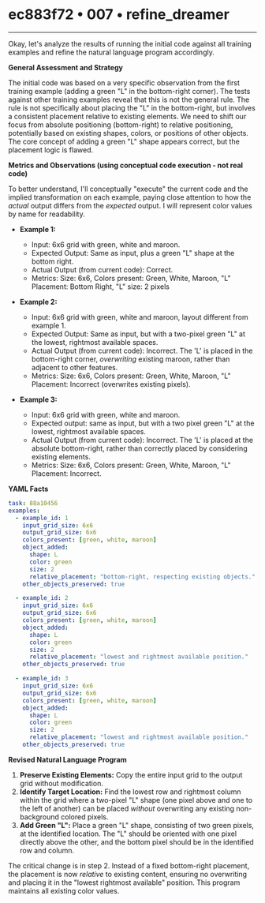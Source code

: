 # ec883f72 • 007 • refine_dreamer

---
Okay, let's analyze the results of running the initial code against all training examples and refine the natural language program accordingly.

**General Assessment and Strategy**

The initial code was based on a very specific observation from the first training example (adding a green "L" in the bottom-right corner). The tests against other training examples reveal that this is not the general rule. The rule is not specifically about placing the "L" in the bottom-right, but involves a consistent placement relative to existing elements. We need to shift our focus from absolute positioning (bottom-right) to relative positioning, potentially based on existing shapes, colors, or positions of other objects. The core concept of adding a green "L" shape appears correct, but the placement logic is flawed.

**Metrics and Observations (using conceptual code execution - not real code)**

To better understand, I'll conceptually "execute" the current code and the implied transformation on each example, paying close attention to how the *actual* output differs from the *expected* output.  I will represent color values by name for readability.

*   **Example 1:**
    *   Input: 6x6 grid with green, white and maroon.
    *   Expected Output: Same as input, plus a green "L" shape at the bottom right.
    *   Actual Output (from current code): Correct.
    *   Metrics:  Size: 6x6, Colors present: Green, White, Maroon, "L" Placement: Bottom Right, "L" size: 2 pixels

*   **Example 2:**
    *   Input: 6x6 grid with green, white and maroon, layout different from example 1.
    *   Expected Output: Same as input, but with a two-pixel green "L" at the lowest, rightmost available spaces.
    *   Actual Output (from current code): Incorrect. The 'L' is placed in the bottom-right corner, *overwriting* existing maroon, rather than adjacent to other features.
    *   Metrics: Size: 6x6, Colors present: Green, White, Maroon, "L" Placement: Incorrect (overwrites existing pixels).

*   **Example 3:**
    *   Input: 6x6 grid with green, white and maroon.
    *   Expected output: same as input, but with a two pixel green "L" at the lowest, rightmost available spaces.
    *   Actual Output (from current code): Incorrect. The 'L' is placed at the absolute bottom-right, rather than correctly placed by considering existing elements.
    *    Metrics: Size: 6x6, Colors present: Green, White, Maroon, "L" Placement: Incorrect.

**YAML Facts**

```yaml
task: 88a10456
examples:
  - example_id: 1
    input_grid_size: 6x6
    output_grid_size: 6x6
    colors_present: [green, white, maroon]
    object_added:
      shape: L
      color: green
      size: 2
      relative_placement: "bottom-right, respecting existing objects."
    other_objects_preserved: true

  - example_id: 2
    input_grid_size: 6x6
    output_grid_size: 6x6
    colors_present: [green, white, maroon]
    object_added:
      shape: L
      color: green
      size: 2
      relative_placement: "lowest and rightmost available position."
    other_objects_preserved: true

  - example_id: 3
    input_grid_size: 6x6
    output_grid_size: 6x6
    colors_present: [green, white, maroon]
    object_added:
      shape: L
      color: green
      size: 2
      relative_placement: "lowest and rightmost available position."
    other_objects_preserved: true
```

**Revised Natural Language Program**

1.  **Preserve Existing Elements:** Copy the entire input grid to the output grid without modification.
2.  **Identify Target Location:** Find the lowest row and rightmost column within the grid where a two-pixel "L" shape (one pixel above and one to the left of another) can be placed *without* overwriting any existing non-background colored pixels.
3.  **Add Green "L":** Place a green "L" shape, consisting of two green pixels, at the identified location. The "L" should be oriented with one pixel directly above the other, and the bottom pixel should be in the identified row and column.

The critical change is in step 2. Instead of a fixed bottom-right placement, the placement is now *relative* to existing content, ensuring no overwriting and placing it in the "lowest rightmost available" position. This program maintains all existing color values.


